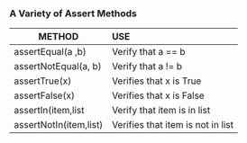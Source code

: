 ### A Variety of Assert Methods

| METHOD                  | USE                               |
|-------------------------|:----------------------------------|
| assertEqual(a ,b)       | Verify that a == b                |
| assertNotEqual(a, b)    | Verify that a != b                |
| assertTrue(x)           | Verifies that x is True           |
| assertFalse(x)          | Verifies that x is False          |
| assertIn(item,list      | Verify that item is in list       |
| assertNotIn(item,list)  | Verifies that item is not in list |




